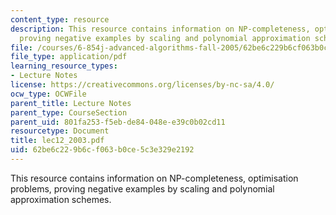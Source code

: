 ```yaml
---
content_type: resource
description: This resource contains information on NP-completeness, optimisation problems,
  proving negative examples by scaling and polynomial approximation schemes.
file: /courses/6-854j-advanced-algorithms-fall-2005/62be6c229b6cf063b0ce5c3e329e2192_lec12_2003.pdf
file_type: application/pdf
learning_resource_types:
- Lecture Notes
license: https://creativecommons.org/licenses/by-nc-sa/4.0/
ocw_type: OCWFile
parent_title: Lecture Notes
parent_type: CourseSection
parent_uid: 801fa253-f5eb-de84-048e-e39c0b02cd11
resourcetype: Document
title: lec12_2003.pdf
uid: 62be6c22-9b6c-f063-b0ce-5c3e329e2192
---
```

This resource contains information on NP-completeness, optimisation problems, proving negative examples by scaling and polynomial approximation schemes.